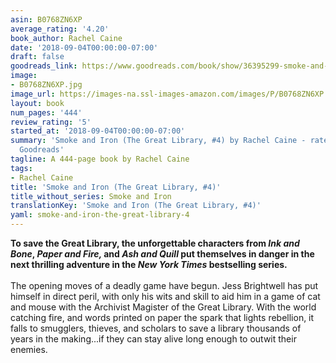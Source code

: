 ```yaml
---
asin: B0768ZN6XP
average_rating: '4.20'
book_author: Rachel Caine
date: '2018-09-04T00:00:00-07:00'
draft: false
goodreads_link: https://www.goodreads.com/book/show/36395299-smoke-and-iron
image:
- B0768ZN6XP.jpg
image_url: https://images-na.ssl-images-amazon.com/images/P/B0768ZN6XP.01._SCLZZZZZZZ.jpg
layout: book
num_pages: '444'
review_rating: '5'
started_at: '2018-09-04T00:00:00-07:00'
summary: 'Smoke and Iron (The Great Library, #4) by Rachel Caine - rated 4.20/5 on
  Goodreads'
tagline: A 444-page book by Rachel Caine
tags:
- Rachel Caine
title: 'Smoke and Iron (The Great Library, #4)'
title_without_series: Smoke and Iron
translationKey: 'Smoke and Iron (The Great Library, #4)'
yaml: smoke-and-iron-the-great-library-4
---
```


<b>To save the Great Library, the unforgettable characters from <i>Ink and Bone</i>, <i>Paper and Fire, </i>and<i> Ash and Quill </i>put themselves in danger in the next thrilling adventure in the <i>New York Times</i> bestselling series.</b><br /><br />The opening moves of a deadly game have begun. Jess Brightwell has put himself in direct peril, with only his wits and skill to aid him in a game of cat and mouse with the Archivist Magister of the Great Library. With the world catching fire, and words printed on paper the spark that lights rebellion, it falls to smugglers, thieves, and scholars to save a library thousands of years in the making...if they can stay alive long enough to outwit their enemies.